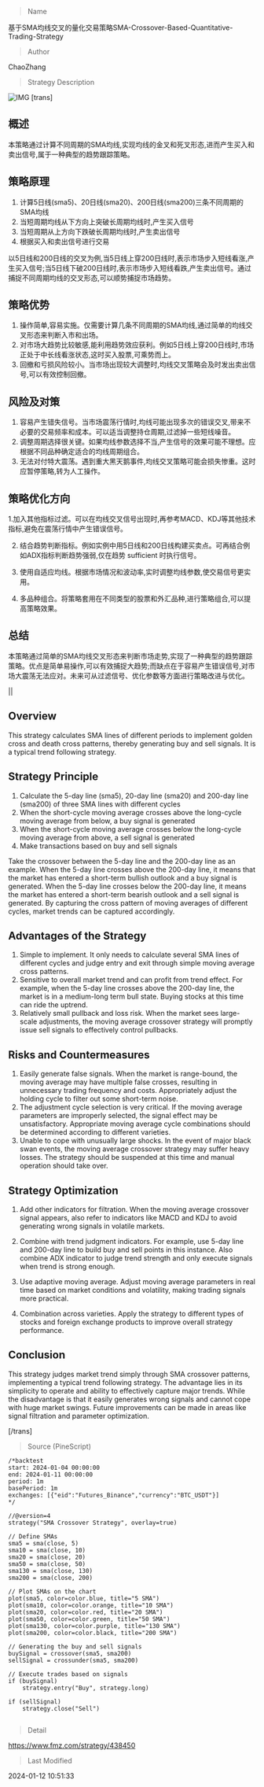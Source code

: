 
> Name

基于SMA均线交叉的量化交易策略SMA-Crossover-Based-Quantitative-Trading-Strategy

> Author

ChaoZhang

> Strategy Description

![IMG](https://www.fmz.com/upload/asset/18df36ef865a74f7472.png)
[trans]

## 概述

本策略通过计算不同周期的SMA均线,实现均线的金叉和死叉形态,进而产生买入和卖出信号,属于一种典型的趋势跟踪策略。

## 策略原理  

1. 计算5日线(sma5)、20日线(sma20)、200日线(sma200)三条不同周期的SMA均线
2. 当短周期均线从下方向上突破长周期均线时,产生买入信号
3. 当短周期从上方向下跌破长周期均线时,产生卖出信号
4. 根据买入和卖出信号进行交易

以5日线和200日线的交叉为例,当5日线上穿200日线时,表示市场步入短线看涨,产生买入信号;当5日线下破200日线时,表示市场步入短线看跌,产生卖出信号。通过捕捉不同周期均线的交叉形态,可以顺势捕捉市场趋势。

## 策略优势

1. 操作简单,容易实施。仅需要计算几条不同周期的SMA均线,通过简单的均线交叉形态来判断入市和出场。
2. 对市场大趋势比较敏感,能利用趋势效应获利。例如5日线上穿200日线时,市场正处于中长线看涨状态,这时买入股票,可乘势而上。  
3. 回撤和亏损风险较小。当市场出现较大调整时,均线交叉策略会及时发出卖出信号,可以有效控制回撤。

## 风险及对策  

1. 容易产生错失信号。当市场震荡行情时,均线可能出现多次的错误交叉,带来不必要的交易频率和成本。可以适当调整持仓周期,过滤掉一些短线噪音。
2. 调整周期选择很关键。如果均线参数选择不当,产生信号的效果可能不理想。应根据不同品种确定适合的均线周期组合。
3. 无法对付特大震荡。遇到重大黑天鹅事件,均线交叉策略可能会损失惨重。这时应暂停策略,转为人工操作。 

## 策略优化方向  

1.加入其他指标过滤。可以在均线交叉信号出现时,再参考MACD、KDJ等其他技术指标,避免在震荡行情中产生错误信号。  

2. 结合趋势判断指标。例如实例中用5日线和200日线构建买卖点。可再结合例如ADX指标判断趋势强弱,仅在趋势 sufficient 时执行信号。

3. 使用自适应均线。根据市场情况和波动率,实时调整均线参数,使交易信号更实用。

4. 多品种组合。将策略套用在不同类型的股票和外汇品种,进行策略组合,可以提高策略效果。

## 总结

本策略通过简单的SMA均线交叉形态来判断市场走势,实现了一种典型的趋势跟踪策略。优点是简单易操作,可以有效捕捉大趋势;而缺点在于容易产生错误信号,对市场大震荡无法应对。未来可从过滤信号、优化参数等方面进行策略改进与优化。

||

## Overview

This strategy calculates SMA lines of different periods to implement golden cross and death cross patterns, thereby generating buy and sell signals. It is a typical trend following strategy.  

## Strategy Principle   

1. Calculate the 5-day line (sma5), 20-day line (sma20) and 200-day line (sma200) of three SMA lines with different cycles  
2. When the short-cycle moving average crosses above the long-cycle moving average from below, a buy signal is generated
3. When the short-cycle moving average crosses below the long-cycle moving average from above, a sell signal is generated  
4. Make transactions based on buy and sell signals  

Take the crossover between the 5-day line and the 200-day line as an example. When the 5-day line crosses above the 200-day line, it means that the market has entered a short-term bullish outlook and a buy signal is generated. When the 5-day line crosses below the 200-day line, it means the market has entered a short-term bearish outlook and a sell signal is generated. By capturing the cross pattern of moving averages of different cycles, market trends can be captured accordingly.

## Advantages of the Strategy  

1. Simple to implement. It only needs to calculate several SMA lines of different cycles and judge entry and exit through simple moving average cross patterns.
2. Sensitive to overall market trend and can profit from trend effect. For example, when the 5-day line crosses above the 200-day line, the market is in a medium-long term bull state. Buying stocks at this time can ride the uptrend.   
3. Relatively small pullback and loss risk. When the market sees large-scale adjustments, the moving average crossover strategy will promptly issue sell signals to effectively control pullbacks.  

## Risks and Countermeasures   

1. Easily generate false signals. When the market is range-bound, the moving average may have multiple false crosses, resulting in unnecessary trading frequency and costs. Appropriately adjust the holding cycle to filter out some short-term noise.  
2. The adjustment cycle selection is very critical. If the moving average parameters are improperly selected, the signal effect may be unsatisfactory. Appropriate moving average cycle combinations should be determined according to different varieties.  
3. Unable to cope with unusually large shocks. In the event of major black swan events, the moving average crossover strategy may suffer heavy losses. The strategy should be suspended at this time and manual operation should take over.   

## Strategy Optimization  

1. Add other indicators for filtration. When the moving average crossover signal appears, also refer to indicators like MACD and KDJ to avoid generating wrong signals in volatile markets.   

2. Combine with trend judgment indicators. For example, use 5-day line and 200-day line to build buy and sell points in this instance. Also combine ADX indicator to judge trend strength and only execute signals when trend is strong enough.  

3. Use adaptive moving average. Adjust moving average parameters in real time based on market conditions and volatility, making trading signals more practical.  

4. Combination across varieties. Apply the strategy to different types of stocks and foreign exchange products to improve overall strategy performance.   

## Conclusion  

This strategy judges market trend simply through SMA crossover patterns, implementing a typical trend following strategy. The advantage lies in its simplicity to operate and ability to effectively capture major trends. While the disadvantage is that it easily generates wrong signals and cannot cope with huge market swings. Future improvements can be made in areas like signal filtration and parameter optimization.  

[/trans]



> Source (PineScript)

``` pinescript
/*backtest
start: 2024-01-04 00:00:00
end: 2024-01-11 00:00:00
period: 1m
basePeriod: 1m
exchanges: [{"eid":"Futures_Binance","currency":"BTC_USDT"}]
*/

//@version=4
strategy("SMA Crossover Strategy", overlay=true)

// Define SMAs
sma5 = sma(close, 5)
sma10 = sma(close, 10)
sma20 = sma(close, 20)
sma50 = sma(close, 50)
sma130 = sma(close, 130)
sma200 = sma(close, 200)

// Plot SMAs on the chart
plot(sma5, color=color.blue, title="5 SMA")
plot(sma10, color=color.orange, title="10 SMA")
plot(sma20, color=color.red, title="20 SMA")
plot(sma50, color=color.green, title="50 SMA")
plot(sma130, color=color.purple, title="130 SMA")
plot(sma200, color=color.black, title="200 SMA")

// Generating the buy and sell signals
buySignal = crossover(sma5, sma200)
sellSignal = crossunder(sma5, sma200)

// Execute trades based on signals
if (buySignal)
    strategy.entry("Buy", strategy.long)

if (sellSignal)
    strategy.close("Sell")


```

> Detail

https://www.fmz.com/strategy/438450

> Last Modified

2024-01-12 10:51:33
